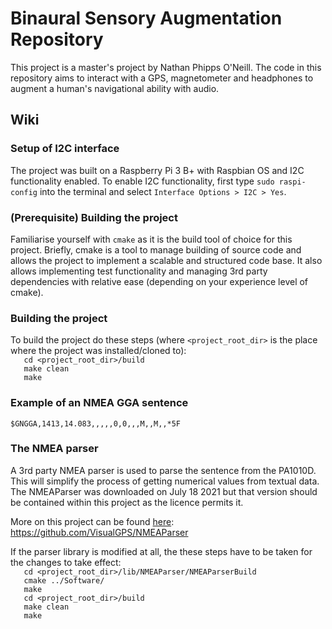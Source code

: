 # Binaural Sensory Augmentation Repository

This project is a master's project by Nathan Phipps O'Neill. The code in this 
 repository aims to interact with a GPS, magnetometer and headphones to augment
 a human's navigational ability with audio.

## Wiki
### Setup of I2C interface
The project was built on a Raspberry Pi 3 B+ with Raspbian OS and I2C 
 functionality enabled. To enable I2C functionality, first type 
 `sudo raspi-config` into the terminal and select 
 `Interface Options > I2C > Yes`.

### (Prerequisite) Building the project
Familiarise yourself with `cmake` as it is the build tool of choice for this 
project. Briefly, cmake is a tool to manage building of source code and allows 
the project to implement a scalable and structured code base. It also allows 
implementing test functionality and managing 3rd party dependencies with 
relative ease (depending on your experience level of cmake).  

### Building the project
To build the project do these steps (where `<project_root_dir>` is the place 
where the project was installed/cloned to):  
`   cd <project_root_dir>/build`  
`   make clean`  
`   make`  

### Example of an NMEA GGA sentence
`
$GNGGA,1413,14.083,,,,,0,0,,,M,,M,,*5F
`
### The NMEA parser
A 3rd party NMEA parser is used to parse the sentence from the PA1010D. This 
will simplify the process of getting numerical values from textual data. 
The NMEAParser was downloaded on July 18 2021 but that version should be 
contained within this project as the licence permits it.  

More on this project can be found 
[here](https://github.com/VisualGPS/NMEAParser):  
https://github.com/VisualGPS/NMEAParser

If the parser library is modified at all, the these steps have to be taken for 
the changes to take effect:  
`   cd <project_root_dir>/lib/NMEAParser/NMEAParserBuild`  
`   cmake ../Software/`  
`   make`  
`   cd <project_root_dir>/build`  
`   make clean`  
`   make`  